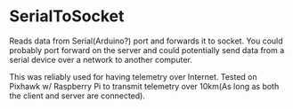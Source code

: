 # SerialToSocket
Reads data from Serial(Arduino?) port and forwards it to socket.
You could probably port forward on the server and could potentially send data from a serial device over a network to another computer.

This was reliably used for having telemetry over Internet.
Tested on Pixhawk w/ Raspberry Pi to transmit telemetry over 10km(As long as both the client and server are connected).

